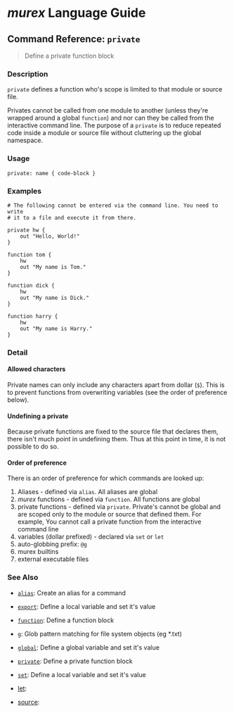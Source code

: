 # _murex_ Language Guide

## Command Reference: `private`

> Define a private function block

### Description

`private` defines a function who's scope is limited to that module or source
file.

Privates cannot be called from one module to another (unless they're wrapped
around a global `function`) and nor can they be called from the interactive
command line. The purpose of a `private` is to reduce repeated code inside
a module or source file without cluttering up the global namespace.

### Usage

    private: name { code-block }

### Examples

    # The following cannot be entered via the command line. You need to write
    # it to a file and execute it from there.
    
    private hw {
        out "Hello, World!"
    }
    
    function tom {
        hw
        out "My name is Tom."
    }
    
    function dick {
        hw
        out "My name is Dick."
    }
    
    function harry {
        hw
        out "My name is Harry."
    }

### Detail

#### Allowed characters

Private names can only include any characters apart from dollar (`$`).
This is to prevent functions from overwriting variables (see the order of
preference below).

#### Undefining a private

Because private functions are fixed to the source file that declares them,
there isn't much point in undefining them. Thus at this point in time, it
is not possible to do so.

#### Order of preference

There is an order of preference for which commands are looked up:
1. Aliases - defined via `alias`. All aliases are global
2. _murex_ functions - defined via `function`. All functions are global
3. private functions - defined via `private`. Private's cannot be global and
   are scoped only to the module or source that defined them. For example, You
   cannot call a private function from the interactive command line
4. variables (dollar prefixed) - declared via `set` or `let`
5. auto-globbing prefix: `@g`
6. murex builtins
7. external executable files 

### See Also

* [`alias`](../commands/alias.md):
  Create an alias for a command
* [`export`](../commands/export.md):
  Define a local variable and set it's value
* [`function`](../commands/function.md):
  Define a function block
* [`g`](../commands/g.md):
  Glob pattern matching for file system objects (eg *.txt)
* [`global`](../commands/global.md):
  Define a global variable and set it's value
* [`private`](../commands/private.md):
  Define a private function block
* [`set`](../commands/set.md):
  Define a local variable and set it's value
* [let](../commands/let.md):
  
* [source](../commands/source.md):
  